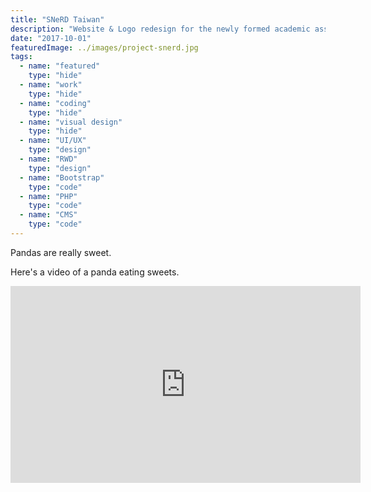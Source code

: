 ```yaml
---
title: "SNeRD Taiwan"
description: "Website & Logo redesign for the newly formed academic association"
date: "2017-10-01"
featuredImage: ../images/project-snerd.jpg
tags:
  - name: "featured"
    type: "hide"
  - name: "work"
    type: "hide"
  - name: "coding"
    type: "hide"
  - name: "visual design"
    type: "hide"
  - name: "UI/UX"
    type: "design"
  - name: "RWD"
    type: "design"
  - name: "Bootstrap"
    type: "code"
  - name: "PHP"
    type: "code"
  - name: "CMS"
    type: "code"
---
```


Pandas are really sweet.

Here's a video of a panda eating sweets.

<iframe width="560" height="315" src="https://www.youtube.com/embed/4n0xNbfJLR8" frameborder="0" allowfullscreen></iframe>